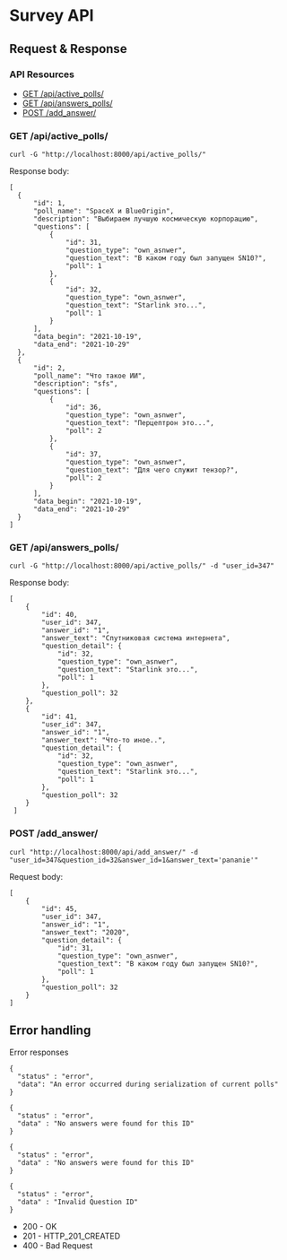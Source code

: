 # Survey API

## Request & Response

### API Resources

  - [GET /api/active_polls/](#get-magazines)
  - [GET /api/answers_polls/](#get-magazinesid)
  - [POST /add_answer/](#post-magazinesidarticles)

### GET /api/active_polls/

    curl -G "http://localhost:8000/api/active_polls/"
    
Response body:

    [
      {
          "id": 1,
          "poll_name": "SpaceX и BlueOrigin",
          "description": "Выбираем лучшую космическую корпорацию",
          "questions": [
              {
                  "id": 31,
                  "question_type": "own_asnwer",
                  "question_text": "В каком году был запущен SN10?",
                  "poll": 1
              },
              {
                  "id": 32,
                  "question_type": "own_asnwer",
                  "question_text": "Starlink это...",
                  "poll": 1
              }
          ],
          "data_begin": "2021-10-19",
          "data_end": "2021-10-29"
      },
      {
          "id": 2,
          "poll_name": "Что такое ИИ",
          "description": "sfs",
          "questions": [
              {
                  "id": 36,
                  "question_type": "own_asnwer",
                  "question_text": "Перцептрон это...",
                  "poll": 2
              },
              {
                  "id": 37,
                  "question_type": "own_asnwer",
                  "question_text": "Для чего служит тензор?",
                  "poll": 2
              }
          ],
          "data_begin": "2021-10-19",
          "data_end": "2021-10-29"
      }
    ]

### GET /api/answers_polls/

    curl -G "http://localhost:8000/api/active_polls/" -d "user_id=347"
    
Response body:

    [
        {
            "id": 40,
            "user_id": 347,
            "answer_id": "1",
            "answer_text": "Спутниковая система интернета",
            "question_detail": {
                "id": 32,
                "question_type": "own_asnwer",
                "question_text": "Starlink это...",
                "poll": 1
            },
            "question_poll": 32
        },
        {
            "id": 41,
            "user_id": 347,
            "answer_id": "1",
            "answer_text": "Что-то иное..",
            "question_detail": {
                "id": 32,
                "question_type": "own_asnwer",
                "question_text": "Starlink это...",
                "poll": 1
            },
            "question_poll": 32
        }
     ]



### POST /add_answer/

    curl "http://localhost:8000/api/add_answer/" -d "user_id=347&question_id=32&answer_id=1&answer_text='pananie'"

Request body:

    [
        {
            "id": 45,
            "user_id": 347,
            "answer_id": "1",
            "answer_text": "2020",
            "question_detail": {
                "id": 31,
                "question_type": "own_asnwer",
                "question_text": "В каком году был запущен SN10?",
                "poll": 1
            },
            "question_poll": 32
        }
    ]



## Error handling

Error responses

    {
      "status" : "error",
      "data": "An error occurred during serialization of current polls"
    }

    {
      "status" : "error",
      "data" : "No answers were found for this ID"
    }
    
    {
      "status" : "error",
      "data" : "No answers were found for this ID"
    }
    
    {
      "status" : "error",
      "data" : "Invalid Question ID"
    }

* 200 - OK
* 201 - HTTP_201_CREATED
* 400 - Bad Request

